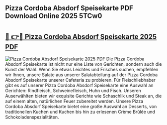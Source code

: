 ## Pizza Cordoba Absdorf Speisekarte PDF Download Online 2025 5TCw0

# <h2><a href="http://gcb2zu.nevu.top/?p=Pizza+Cordoba+Absdorf+Speisekarte">🔗 👉🔴 Pizza Cordoba Absdorf Speisekarte 2025 PDF</a></h2>

[![Pizza Cordoba Absdorf Speisekarte 2025 PDF](https://i.imgur.com/dBaPXMq.png)](http://gcb2zu.nevu.top/?p=Pizza+Cordoba+Absdorf+Speisekarte)
Die Pizza Cordoba Absdorf Speisekarte ist nicht nur eine Liste von Gerichten, sondern auch die Kunst der Wahl. Wenn Sie etwas Leichtes und Frisches suchen, empfehlen wir Ihnen, unsere Salate aus unserer Salatabteilung auf der Pizza Cordoba Absdorf Speisekarte unserer Cafeteria zu probieren. Für Fleischliebhaber gibt es auf unserer Pizza Cordoba Absdorf Speisekarte eine Auswahl an Gerichten: Rindfleisch, Schweinefleisch, Huhn und Fisch. Unseren Auserwählten bieten wir exquisite Gerichte wie Schaschlik und Steak an, die auf einem alten, natürlichen Feuer zubereitet werden. Unsere Pizza Cordoba Absdorf Speisekarte bietet eine große Auswahl an Desserts, von traditionellen Kuchen und Kuchen bis hin zu erlesenen Crème Brûlée und Schokoladenspezialitäten.
